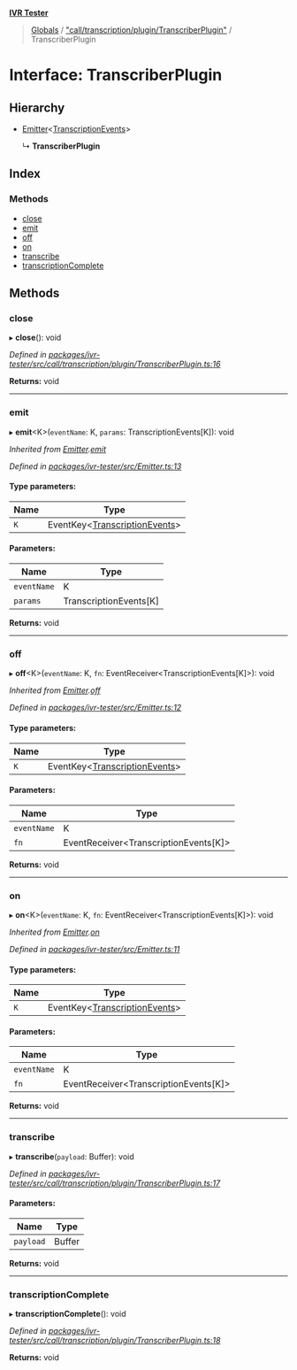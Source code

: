 **[IVR Tester](../README.md)**

> [Globals](../README.md) / ["call/transcription/plugin/TranscriberPlugin"](../modules/_call_transcription_plugin_transcriberplugin_.md) / TranscriberPlugin

# Interface: TranscriberPlugin

## Hierarchy

* [Emitter](_emitter_.emitter.md)\<[TranscriptionEvents](../modules/_call_transcription_plugin_transcriberplugin_.md#transcriptionevents)>

  ↳ **TranscriberPlugin**

## Index

### Methods

* [close](_call_transcription_plugin_transcriberplugin_.transcriberplugin.md#close)
* [emit](_call_transcription_plugin_transcriberplugin_.transcriberplugin.md#emit)
* [off](_call_transcription_plugin_transcriberplugin_.transcriberplugin.md#off)
* [on](_call_transcription_plugin_transcriberplugin_.transcriberplugin.md#on)
* [transcribe](_call_transcription_plugin_transcriberplugin_.transcriberplugin.md#transcribe)
* [transcriptionComplete](_call_transcription_plugin_transcriberplugin_.transcriberplugin.md#transcriptioncomplete)

## Methods

### close

▸ **close**(): void

*Defined in [packages/ivr-tester/src/call/transcription/plugin/TranscriberPlugin.ts:16](https://github.com/SketchingDev/ivr-tester/blob/437ae33/packages/ivr-tester/src/call/transcription/plugin/TranscriberPlugin.ts#L16)*

**Returns:** void

___

### emit

▸ **emit**\<K>(`eventName`: K, `params`: TranscriptionEvents[K]): void

*Inherited from [Emitter](_emitter_.emitter.md).[emit](_emitter_.emitter.md#emit)*

*Defined in [packages/ivr-tester/src/Emitter.ts:13](https://github.com/SketchingDev/ivr-tester/blob/437ae33/packages/ivr-tester/src/Emitter.ts#L13)*

#### Type parameters:

Name | Type |
------ | ------ |
`K` | EventKey\<[TranscriptionEvents](../modules/_call_transcription_plugin_transcriberplugin_.md#transcriptionevents)> |

#### Parameters:

Name | Type |
------ | ------ |
`eventName` | K |
`params` | TranscriptionEvents[K] |

**Returns:** void

___

### off

▸ **off**\<K>(`eventName`: K, `fn`: EventReceiver\<TranscriptionEvents[K]>): void

*Inherited from [Emitter](_emitter_.emitter.md).[off](_emitter_.emitter.md#off)*

*Defined in [packages/ivr-tester/src/Emitter.ts:12](https://github.com/SketchingDev/ivr-tester/blob/437ae33/packages/ivr-tester/src/Emitter.ts#L12)*

#### Type parameters:

Name | Type |
------ | ------ |
`K` | EventKey\<[TranscriptionEvents](../modules/_call_transcription_plugin_transcriberplugin_.md#transcriptionevents)> |

#### Parameters:

Name | Type |
------ | ------ |
`eventName` | K |
`fn` | EventReceiver\<TranscriptionEvents[K]> |

**Returns:** void

___

### on

▸ **on**\<K>(`eventName`: K, `fn`: EventReceiver\<TranscriptionEvents[K]>): void

*Inherited from [Emitter](_emitter_.emitter.md).[on](_emitter_.emitter.md#on)*

*Defined in [packages/ivr-tester/src/Emitter.ts:11](https://github.com/SketchingDev/ivr-tester/blob/437ae33/packages/ivr-tester/src/Emitter.ts#L11)*

#### Type parameters:

Name | Type |
------ | ------ |
`K` | EventKey\<[TranscriptionEvents](../modules/_call_transcription_plugin_transcriberplugin_.md#transcriptionevents)> |

#### Parameters:

Name | Type |
------ | ------ |
`eventName` | K |
`fn` | EventReceiver\<TranscriptionEvents[K]> |

**Returns:** void

___

### transcribe

▸ **transcribe**(`payload`: Buffer): void

*Defined in [packages/ivr-tester/src/call/transcription/plugin/TranscriberPlugin.ts:17](https://github.com/SketchingDev/ivr-tester/blob/437ae33/packages/ivr-tester/src/call/transcription/plugin/TranscriberPlugin.ts#L17)*

#### Parameters:

Name | Type |
------ | ------ |
`payload` | Buffer |

**Returns:** void

___

### transcriptionComplete

▸ **transcriptionComplete**(): void

*Defined in [packages/ivr-tester/src/call/transcription/plugin/TranscriberPlugin.ts:18](https://github.com/SketchingDev/ivr-tester/blob/437ae33/packages/ivr-tester/src/call/transcription/plugin/TranscriberPlugin.ts#L18)*

**Returns:** void
